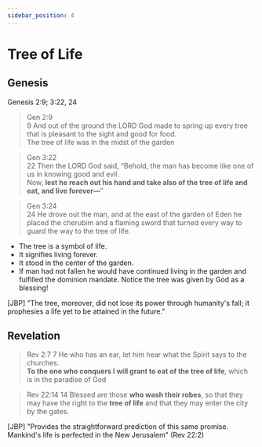```yaml
---
sidebar_position: 4
---
```

# Tree of Life

## Genesis
Genesis 2:9; 3:22, 24 

> Gen 2:9 \
9 And out of the ground the LORD God made to spring up every tree that is pleasant to the sight and good for food. \
The tree of life was in the midst of the garden

> Gen 3:22 \
22 Then the LORD God said, “Behold, the man has become like one of us in knowing good and evil. \
Now, **lest he reach out his hand and take also of the tree of life and eat, and live forever—**”

> Gen 3:24 \
24 He drove out the man, and at the east of the garden of Eden he placed the cherubim and a flaming sword that turned every way to guard the way to the tree of life. 

- The tree is a symbol of life. 
- It signifies living forever. 
- It stood in the center of the garden.
- If man had not fallen he would have continued living in the garden and fulfilled the dominion mandate. Notice the tree was given by God as a blessing!

[JBP] "The tree, moreover, did not lose its power through humanity's fall; it prophesies a life yet to be attained in the future." 

## Revelation

> Rev 2:7 
7 He who has an ear, let him hear what the Spirit says to the churches. \
**To the one who conquers I will grant to eat of the tree of life**, which is in the paradise of God

> Rev 22:14 
14 Blessed are those **who wash their robes**, so that they may have the right to the **tree of life** and that they may enter the city by the gates. 

[JBP] "Provides the straightforward prediction of this same promise. Mankind's life is perfected in the New Jerusalem" (Rev 22:2)
